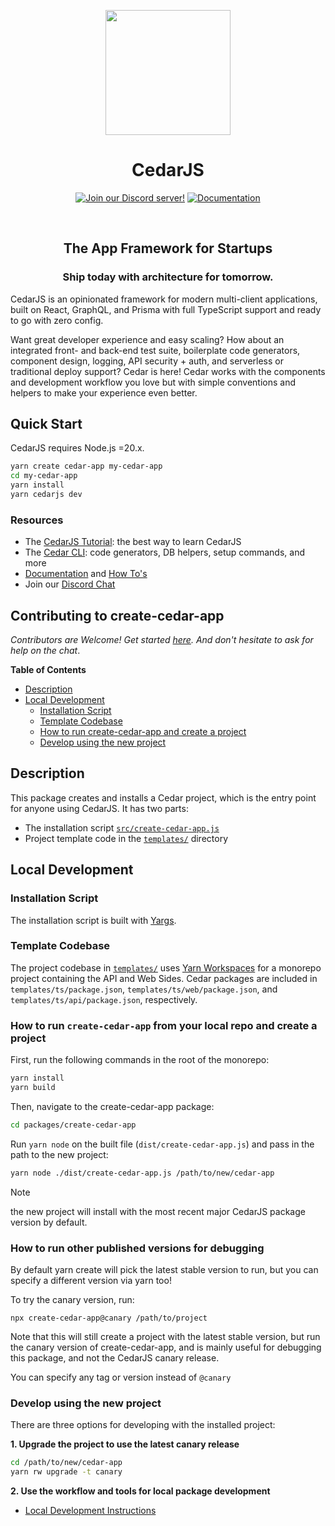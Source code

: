 <p align="center">
  <img src="https://avatars.githubusercontent.com/u/211931789?s=200&v=4" width="200" />
  <h1 align="center">CedarJS</h1>
  <p align="center">
    <a href="https://cedarjs.com/discord">
      <img src="https://img.shields.io/badge/Discord-5865F2?style=for-the-badge&logo=discord&logoColor=white" alt="Join our Discord server!"
    /></a>
    <a href="https://cedarjs.com">
      <img src="https://img.shields.io/badge/Documentation-3ECC5F?style=for-the-badge&logo=readthedocs&logoColor=white" alt="Documentation" />
    </a>
  </p>
</p>

<br>
<h2 align="center">The App Framework for Startups</h1>

<h3 align="center">Ship today with architecture for tomorrow.</h2>

CedarJS is an opinionated framework for modern multi-client applications, built on React, GraphQL, and Prisma with full TypeScript support and ready to go with zero config.

Want great developer experience and easy scaling? How about an integrated front- and back-end test suite, boilerplate code generators, component design, logging, API security + auth, and serverless or traditional deploy support? Cedar is here! Cedar works with the components and development workflow you love but with simple conventions and helpers to make your experience even better.

<h2>Quick Start</h2>

CedarJS requires Node.js =20.x.

```bash
yarn create cedar-app my-cedar-app
cd my-cedar-app
yarn install
yarn cedarjs dev
```

<h3>Resources</h3>

- The [CedarJS Tutorial](https://cedarjs.com/docs/tutorial): the best way to learn CedarJS
- The [Cedar CLI](https://cedarjs.com/docs/cli-commands): code generators, DB helpers, setup commands, and more
- [Documentation](https://cedarjs.com/docs) and [How To's](https://cedarjs.com/how-to/custom-function)
- Join our [Discord Chat](https://cedarjs.com/discord)

<h2>Contributing to create-cedar-app</h2>

_Contributors are Welcome! Get started [here](https://cedarjs.com/docs/contributing). And don't hesitate to ask for help on the chat_.

**Table of Contents**

<!-- toc -->

- [Description](#description)
- [Local Development](#local-development)
  - [Installation Script](#installation-script)
  - [Template Codebase](#template-codebase)
  - [How to run create-cedar-app and create a project](#how-to-run-create-cedar-app-and-create-a-project)
  - [Develop using the new project](#develop-using-the-new-project)

## Description

This package creates and installs a Cedar project, which is the entry point for anyone using CedarJS. It has two parts:

- The installation script [`src/create-cedar-app.js`](./src/create-cedar-app.js)
- Project template code in the [`templates/`](./templates/) directory

## Local Development

### Installation Script

The installation script is built with [Yargs](https://github.com/yargs/yargs).

### Template Codebase

The project codebase in [`templates/`](./templates/) uses [Yarn Workspaces](https://yarnpkg.com/features/workspaces) for a monorepo project containing the API and Web Sides. Cedar packages are included in `templates/ts/package.json`, `templates/ts/web/package.json`, and `templates/ts/api/package.json`, respectively.

### How to run `create-cedar-app` from your local repo and create a project

First, run the following commands in the root of the monorepo:

```bash
yarn install
yarn build
```

Then, navigate to the create-cedar-app package:

```bash
cd packages/create-cedar-app
```

Run `yarn node` on the built file (`dist/create-cedar-app.js`) and pass in the path to the new project:

```bash
yarn node ./dist/create-cedar-app.js /path/to/new/cedar-app
```

> [!NOTE]
> the new project will install with the most recent major CedarJS package version by default.

### How to run other published versions for debugging

By default yarn create will pick the latest stable version to run, but you can specify a different version via yarn too!

To try the canary version, run:

```
npx create-cedar-app@canary /path/to/project
```

Note that this will still create a project with the latest stable version, but run the canary version of create-cedar-app, and is mainly useful for debugging this package, and not the CedarJS canary release.

You can specify any tag or version instead of `@canary`

### Develop using the new project

There are three options for developing with the installed project:

**1. Upgrade the project to use the latest canary release**

```bash
cd /path/to/new/cedar-app
yarn rw upgrade -t canary
```

**2. Use the workflow and tools for local package development**

- [Local Development Instructions](https://github.com/cedarjs/cedar/blob/main/CONTRIBUTING.md)
